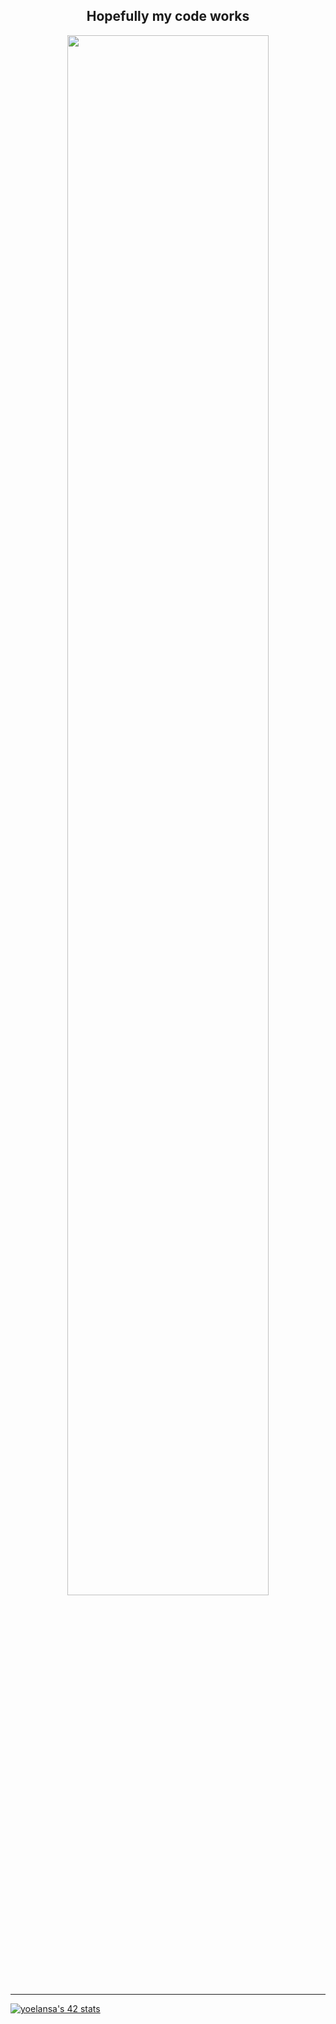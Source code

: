 <div align="center">
          <h2>Hopefully my code works</h2>
          <img width="80%" src="https://media.giphy.com/media/RbDKaczqWovIugyJmW/giphy.gif">
</div>

---

[![yoelansa's 42 stats](https://badge.mediaplus.ma/greenbinary/yoelansa?UM6P=off)](https://github.com/oakoudad/badge42)
